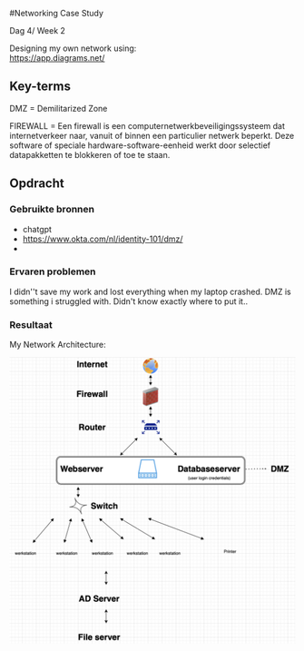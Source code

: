 #Networking Case Study

Dag 4/ Week 2

Designing my own network using: <br>
https://app.diagrams.net/

## Key-terms
DMZ = Demilitarized Zone <br>

FIREWALL = Een firewall is een computernetwerkbeveiligingssysteem dat internetverkeer naar, vanuit of binnen een particulier netwerk beperkt. Deze software of speciale hardware-software-eenheid werkt door selectief datapakketten te blokkeren of toe te staan.

## Opdracht
### Gebruikte bronnen

- chatgpt
- https://www.okta.com/nl/identity-101/dmz/
- 

### Ervaren problemen
I didn''t save my work and lost everything when my laptop crashed.
DMZ is something i struggled with. Didn't know exactly where to put it..

### Resultaat

My Network Architecture:


![Alt text](<../00_includes/Network Diagram.png>)